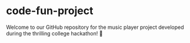 # code-fun-project
Welcome to our GitHub repository for the music player project developed during the thrilling college hackathon! 🚀
